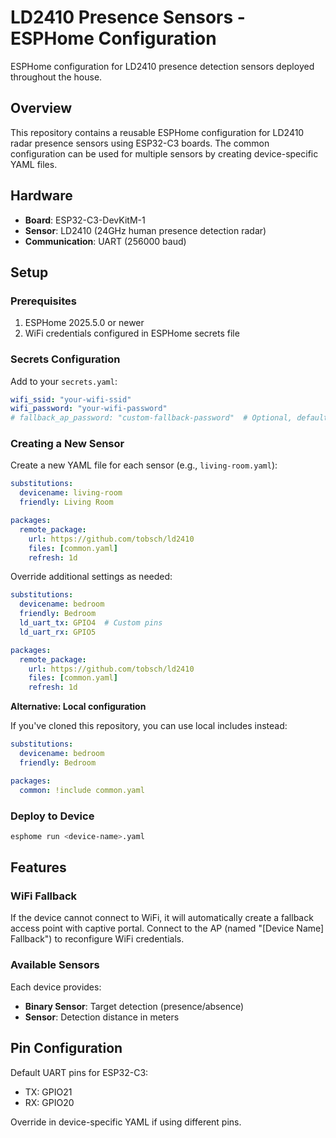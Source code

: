 # LD2410 Presence Sensors - ESPHome Configuration

ESPHome configuration for LD2410 presence detection sensors deployed throughout the house.

## Overview

This repository contains a reusable ESPHome configuration for LD2410 radar presence sensors using ESP32-C3 boards. The common configuration can be used for multiple sensors by creating device-specific YAML files.

## Hardware

- **Board**: ESP32-C3-DevKitM-1
- **Sensor**: LD2410 (24GHz human presence detection radar)
- **Communication**: UART (256000 baud)

## Setup

### Prerequisites

1. ESPHome 2025.5.0 or newer
2. WiFi credentials configured in ESPHome secrets file

### Secrets Configuration

Add to your `secrets.yaml`:

```yaml
wifi_ssid: "your-wifi-ssid"
wifi_password: "your-wifi-password"
# fallback_ap_password: "custom-fallback-password"  # Optional, defaults to wifi_password
```

### Creating a New Sensor

Create a new YAML file for each sensor (e.g., `living-room.yaml`):

```yaml
substitutions:
  devicename: living-room
  friendly: Living Room

packages:
  remote_package:
    url: https://github.com/tobsch/ld2410
    files: [common.yaml]
    refresh: 1d
```

Override additional settings as needed:

```yaml
substitutions:
  devicename: bedroom
  friendly: Bedroom
  ld_uart_tx: GPIO4  # Custom pins
  ld_uart_rx: GPIO5

packages:
  remote_package:
    url: https://github.com/tobsch/ld2410
    files: [common.yaml]
    refresh: 1d
```

**Alternative: Local configuration**

If you've cloned this repository, you can use local includes instead:

```yaml
substitutions:
  devicename: bedroom
  friendly: Bedroom

packages:
  common: !include common.yaml
```

### Deploy to Device

```bash
esphome run <device-name>.yaml
```

## Features

### WiFi Fallback
If the device cannot connect to WiFi, it will automatically create a fallback access point with captive portal. Connect to the AP (named "[Device Name] Fallback") to reconfigure WiFi credentials.

### Available Sensors

Each device provides:

- **Binary Sensor**: Target detection (presence/absence)
- **Sensor**: Detection distance in meters

## Pin Configuration

Default UART pins for ESP32-C3:
- TX: GPIO21
- RX: GPIO20

Override in device-specific YAML if using different pins.
